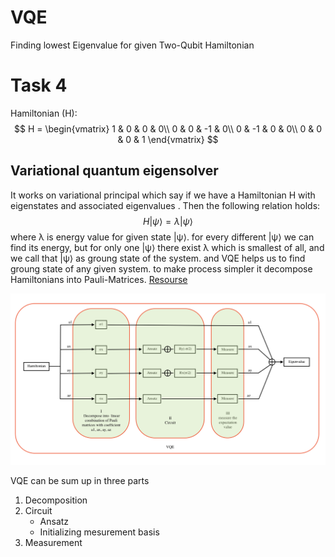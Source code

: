 # VQE
Finding lowest Eigenvalue for given Two-Qubit Hamiltonian

# Task 4 
Hamiltonian (H):
$$ H = \begin{vmatrix}
1 & 0 & 0 & 0\\
0 & 0 & -1 & 0\\
0 & -1 & 0 & 0\\
0 & 0 & 0 & 1
\end{vmatrix} $$



## Variational quantum eigensolver

It works on variational principal which say if we have a Hamiltonian H with eigenstates and associated eigenvalues . Then the following relation holds: $$ H |\psi⟩ = \lambda|\psi⟩$$ 
where λ is energy value for given state |ψ⟩. for every different |ψ⟩ we can find its energy, but for only one 
|ψ⟩ there exist λ which is smallest of all, and we call that |ψ⟩ as groung state of the system. and VQE helps us to find groung state of any given system. to make process simpler it decompose Hamiltonians into Pauli-Matrices.  [Resourse](https://www.mustythoughts.com/variational-quantum-eigensolver-explained)

![Variational quantum eigensolver single qubit(VQE)](vqe.png)   


VQE can be sum up in three parts 
1. Decomposition
2. Circuit
    - Ansatz
    - Initializing mesurement basis
3. Measurement
 
 
